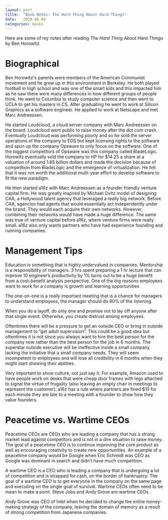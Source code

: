 ```yaml
---
layout: post
title:  "Book Notes: The Hard Thing About Hard Things"
date:   2020-06-08
categories: books
---
```


Here are some of my notes after reading *The Hard Thing About Hard Things* by Ben Horowitz

# Biographical

Ben Horowitz's parents were members of the American Communist movement and he grew up in this environment in Berkeley. He both played football in high school and was one of the smart kids and this impacted him as he saw there were many differences in how different groups of people think. He went to Columbia to study computer science and then went to UCLA to get his masters in CS. After graduating he went to work at Silicon Graphics as a software engineer. He applied to work at Netscape and met Marc Andreessen.

He started Loudcloud, a cloud server company with Marc Andreessen on the board. Loudcloud went public to raise money after the dot com crash. Eventually Loudcloud was performing poorly and so he sold the server operations of the company to EDS but kept licensing rights to the software and spun up the company Opsware to only focus on the software. One of the biggest competitors of Opsware was this company called BladeLogic. Horowitz eventually sold the company to HP for $14.25 a share at a valuation of around 1.65 billion dollars and made the decision because of competition from BladeLogic and the emergence of virtualization. He felt that it was not worth the additional multi-year effort to develop software to fit the new paradigm.

He then started a16z with Marc Andreessen as a founder friendly venture capital firm. He was greatly inspired by Michael Ovitz model of designing CAA, a Hollywood talent agency that leveraged a really big network. Before CAA, agencies had agents that would essentially act independently under the brand. They would each acquire their own networks. However, combining their networks would have made a huge difference. The same was true of venture capital before a16z, where venture firms were really small. a16z also only wants partners who have had experience founding and running companies.

# Management Tips

Education is something that is highly undervalued in companies. Mentorship is a responsibility of managers. 3 hrs spent preparing a 1 hr lecture that can improve 10 engineer’s productivity by 1% turns out to be a huge benefit from a cost-benefit analysis perspective. One of the big reasons employees want to work for a company is growth and learning opportunities

The one-on-one is a really important meeting that is a chance for managers to understand employees, the manager should do 90% of the listening. 

When you do a layoff, do only one and promise not to lay off anyone after that single event. Otherwise, you create distrust among employees.

Oftentimes there will be a pressure to get an outside CEO or bring in outside management to “get adult supervision”. This could be a good idea but oftentimes it is not since you always want to hire the best person for the company now rather than the best person for the job in 6 months. The superstar outside executive will be ineffective inside a small company, lacking the initiative that a small company needs. They will seem incompetent to employees and will lose all credibility in 6 months when they might start showing their abilities.

Very important to show culture, not just say it. For example, Amazon used to have people work on desks that were cheap door frames with legs attached to signal the virtue of frugality (also leaving an empty chair in meetings to represent the customer). a16z has a rule where partners are fined $10 for each minute they are late to a meeting with a founder to show how they value founders.

# Peacetime vs. Wartime CEOs

Peacetime CEOs are CEOs who are leading a company that has a strong market lead against competitors and is not in a dire situation to raise money. The goal of a peacetime CEO is to continue improving the core product as well as encouraging creativity to create new opportunities. An example of a peacetime company would be Google when Eric Schmidt was CEO as Google was dominant in search and didn’t have much competition.

A wartime CEO is a CEO who is leading a company that is undergoing a lot of competition and is strapped for cash, on the border of bankruptcy. The goal of a wartime CEO is to get everyone in the company on the same page and executing on the single goal of survival. Wartime CEOs often need to be mean to make a point. Steve Jobs and Andy Grove are wartime CEOs.

Andy Grove was CEO of Intel when he decided to change the entire money-making strategy of the company, leaving the domain of memory as a result of strong competition from Japanese companies.
